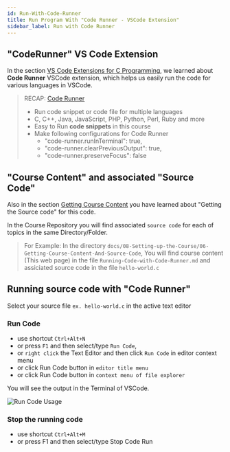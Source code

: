 ```yaml
---
id: Run-With-Code-Runner
title: Run Program With "Code Runner - VSCode Extension"
sidebar_label: Run with Code Runner
---
```


## "CodeRunner" VS Code Extension

In the section [VS Code Extensions for C Programming](https://techskillo.com/docs/06-Installing-required-software/10-VS-Code-Extensions-for-C-Programming/VS-Code-Extensions-for-C-Programming), we learned about __Code Runner__ VSCode extension, which helps us easily run the code for various languages in VSCode.

> RECAP: [Code Runner](https://marketplace.visualstudio.com/items?itemName=formulahendry.code-runner)
> - Run code snippet or code file for multiple languages
> - C, C++, Java, JavaScript, PHP, Python, Perl, Ruby and more
> - Easy to Run __code snippets__ in this course
> - Make following configurations for Code Runner
>   - "code-runner.runInTerminal": true,
>   - "code-runner.clearPreviousOutput": true,
>   - "code-runner.preserveFocus": false

## "Course Content" and associated "Source Code"

Also in the section [Getting Course Content]([https://link](https://techskillo.com/docs/08-Setting-up-the-Course/06-Getting-Course-Content-And-Source-Code/Getting-Course-Content-And-Source-Code)) you have learned about "Getting the Source code" for this code.

In the Course Repository you will find associated `source code` for each of topics in the same Directory/Folder.

> For Example: In the directory `docs/08-Setting-up-the-Course/06-Getting-Course-Content-And-Source-Code`, You will find course content (This web page) in the file `Running-Code-with-Code-Runner.md` and assiciated source code in the file `hello-world.c`

## Running source code with "Code Runner"

Select your source file `ex. hello-world.c` in the active text editor

### Run Code
- use shortcut `Ctrl+Alt+N`
- or press `F1` and then select/type `Run Code`,
- or `right click` the Text Editor and then click `Run Code` in editor context menu
- or click Run Code button in `editor title menu`
- or click Run Code button in `context menu of file explorer`

You will see the output in the Terminal of VSCode. 

![Run Code Usage](assets/run-code-usage.gif)


### Stop the running code
- use shortcut `Ctrl+Alt+M`
- or press F1 and then select/type Stop Code Run

